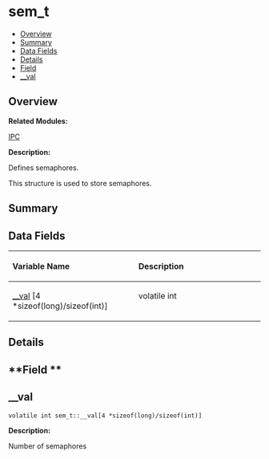 # sem\_t<a name="ZH-CN_TOPIC_0000001055198178"></a>

-   [Overview](#section243002162165637)
-   [Summary](#section2087719119165637)
-   [Data Fields](#pub-attribs)
-   [Details](#section512372025165637)
-   [Field](#section1016476050165637)
-   [\_\_val](#a79fdf291ed1877958bc756d78fc16cf3)

## **Overview**<a name="section243002162165637"></a>

**Related Modules:**

[IPC](IPC.md)

**Description:**

Defines semaphores. 

This structure is used to store semaphores. 

## **Summary**<a name="section2087719119165637"></a>

## Data Fields<a name="pub-attribs"></a>

<a name="table805408919165637"></a>
<table><thead align="left"><tr id="row211625320165637"><th class="cellrowborder" valign="top" width="50%" id="mcps1.1.3.1.1"><p id="p1449914364165637"><a name="p1449914364165637"></a><a name="p1449914364165637"></a>Variable Name</p>
</th>
<th class="cellrowborder" valign="top" width="50%" id="mcps1.1.3.1.2"><p id="p1485704808165637"><a name="p1485704808165637"></a><a name="p1485704808165637"></a>Description</p>
</th>
</tr>
</thead>
<tbody><tr id="row709522021165637"><td class="cellrowborder" valign="top" width="50%" headers="mcps1.1.3.1.1 "><p id="p1269919133165637"><a name="p1269919133165637"></a><a name="p1269919133165637"></a><a href="sem_t.md#a79fdf291ed1877958bc756d78fc16cf3">__val</a> [4 *sizeof(long)/sizeof(int)]</p>
</td>
<td class="cellrowborder" valign="top" width="50%" headers="mcps1.1.3.1.2 "><p id="p2071949759165637"><a name="p2071949759165637"></a><a name="p2071949759165637"></a>volatile int </p>
</td>
</tr>
</tbody>
</table>

## **Details**<a name="section512372025165637"></a>

## **Field **<a name="section1016476050165637"></a>

## \_\_val<a name="a79fdf291ed1877958bc756d78fc16cf3"></a>

```
volatile int sem_t::__val[4 *sizeof(long)/sizeof(int)]
```

 **Description:**

Number of semaphores 

